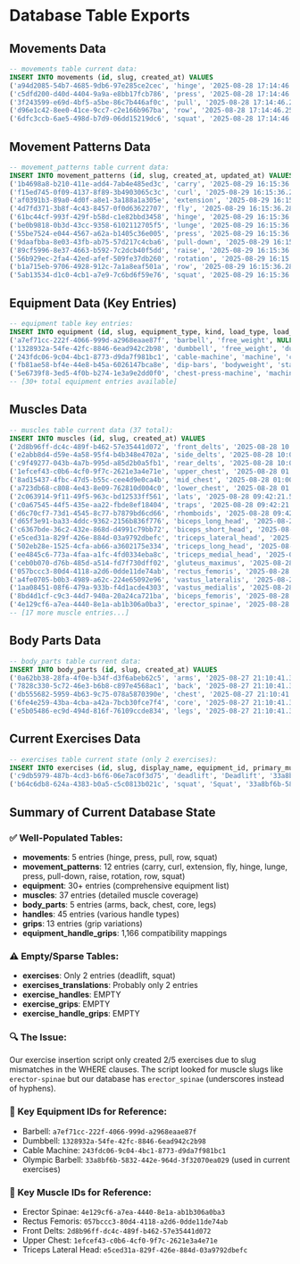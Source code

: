 # Database Table Exports

## Movements Data
```sql
-- movements table current data:
INSERT INTO movements (id, slug, created_at) VALUES
('a94d2085-54b7-4685-9db6-97e285ce2cec', 'hinge', '2025-08-28 17:14:46.259218+00'),
('c5dfd200-d40d-4404-9a9a-e8bb17fcb786', 'press', '2025-08-28 17:14:46.259218+00'),
('3f243599-e69d-4bf5-a5be-86c7b446af0c', 'pull', '2025-08-28 17:14:46.259218+00'),
('d96e1c42-8ee0-41ce-9cc7-c2e166b967ba', 'row', '2025-08-28 17:14:46.259218+00'),
('6dfc3ccb-6ae5-498d-b7d9-06dd15219dc6', 'squat', '2025-08-28 17:14:46.259218+00');
```

## Movement Patterns Data
```sql
-- movement_patterns table current data:
INSERT INTO movement_patterns (id, slug, created_at, updated_at) VALUES
('1b4698a8-b210-411e-add4-7ab4e485ed3c', 'carry', '2025-08-29 16:15:36.28508+00', '2025-08-29 16:15:36.28508+00'),
('f15ed745-0f09-4137-8f89-3b4903065c3c', 'curl', '2025-08-29 16:15:36.28508+00', '2025-08-29 16:15:36.28508+00'),
('af0391b3-89a0-4d0f-a8e1-3a188a1a305e', 'extension', '2025-08-29 16:15:36.28508+00', '2025-08-29 16:15:36.28508+00'),
('4d7fd371-3b8f-4c43-8457-0f0d63622707', 'fly', '2025-08-29 16:15:36.28508+00', '2025-08-29 16:15:36.28508+00'),
('61bc44cf-993f-429f-b58d-c1e82bbd3458', 'hinge', '2025-08-29 16:15:36.28508+00', '2025-08-29 16:15:36.28508+00'),
('be0b9818-0b3d-43cc-9358-6102112705f5', 'lunge', '2025-08-29 16:15:36.28508+00', '2025-08-29 16:15:36.28508+00'),
('55be7524-e044-4567-a62a-b1405c36e005', 'press', '2025-08-29 16:15:36.28508+00', '2025-08-29 16:15:36.28508+00'),
('9daafbba-8e03-43fb-ab75-57d217c4cba6', 'pull-down', '2025-08-29 16:15:36.28508+00', '2025-08-29 16:15:36.28508+00'),
('89cf5996-8e37-4663-b592-7c2dcb40f5dd', 'raise', '2025-08-29 16:15:36.28508+00', '2025-08-29 16:15:36.28508+00'),
('56b929ec-2fa4-42ed-afef-509fe37db260', 'rotation', '2025-08-29 16:15:36.28508+00', '2025-08-29 16:15:36.28508+00'),
('b1a715eb-9706-4928-912c-7a1a8eaf501a', 'row', '2025-08-29 16:15:36.28508+00', '2025-08-29 16:15:36.28508+00'),
('5ab13534-d1c0-4cb1-a7e9-7c6bd6f59e76', 'squat', '2025-08-29 16:15:36.28508+00', '2025-08-29 16:15:36.28508+00');
```

## Equipment Data (Key Entries)
```sql
-- equipment table key entries:
INSERT INTO equipment (id, slug, equipment_type, kind, load_type, load_medium, created_at) VALUES
('a7ef71cc-222f-4066-999d-a2968eaae87f', 'barbell', 'free_weight', NULL, 'dual_load', 'other', '2025-08-29 17:05:26.087218+00'),
('1328932a-54fe-42fc-8846-6ead942c2b98', 'dumbbell', 'free_weight', 'dumbbell', 'single_load', 'plates', '2025-08-28 12:49:34.582837+00'),
('243fdc06-9c04-4bc1-8773-d9da7f981bc1', 'cable-machine', 'machine', 'cable', 'stack', 'stack', '2025-08-28 12:49:34.582837+00'),
('fb81ae58-bf4e-44e8-b45a-6026147bca8e', 'dip-bars', 'bodyweight', 'station', 'none', 'bodyweight', '2025-08-28 12:49:34.582837+00'),
('5e6739f8-3ed5-4f0b-b274-1e3a9e2dd0f0', 'chest-press-machine', 'machine', 'press', 'stack', 'stack', '2025-08-28 12:49:34.582837+00');
-- [30+ total equipment entries available]
```

## Muscles Data
```sql
-- muscles table current data (37 total):
INSERT INTO muscles (id, slug, created_at) VALUES
('2d8b96ff-dc4c-489f-b462-57e35441d072', 'front_delts', '2025-08-28 10:08:39.976692+00'),
('e2abb8d4-d59e-4a58-95f4-b4b348e4702a', 'side_delts', '2025-08-28 10:08:39.976692+00'),
('c9f49277-043b-4a7b-995d-a85d2b0a5fb1', 'rear_delts', '2025-08-28 10:08:39.976692+00'),
('1efcef43-c0b6-4cf0-9f7c-2621e3a4e71e', 'upper_chest', '2025-08-28 01:00:22.620227+00'),
('8ad15437-4fbc-47d5-b55c-cee4d9e0ca4b', 'mid_chest', '2025-08-28 01:00:22.620227+00'),
('a723db68-c808-4e43-8e09-762810d004c0', 'lower_chest', '2025-08-28 01:00:22.620227+00'),
('2c063914-9f11-49f5-963c-bd12533ff561', 'lats', '2025-08-28 09:42:21.583459+00'),
('c0a67545-44f5-435e-aa22-fbde8ef18404', 'traps', '2025-08-28 09:42:21.583459+00'),
('d6c70cf7-73d1-4545-8c77-b7879bd6cd66', 'rhomboids', '2025-08-28 09:42:21.583459+00'),
('d65f3e91-ba33-4ddc-9362-2156b836f776', 'biceps_long_head', '2025-08-28 10:08:39.976692+00'),
('c6367bde-36c2-432e-868d-d4991c79bb72', 'biceps_short_head', '2025-08-28 10:08:39.976692+00'),
('e5ced31a-829f-426e-884d-03a9792dbefc', 'triceps_lateral_head', '2025-08-28 10:08:39.976692+00'),
('502eb28e-1525-4cfa-ab66-a3602175e334', 'triceps_long_head', '2025-08-28 10:08:39.976692+00'),
('ee4845c6-773a-4faa-a1fc-4fd0334eba8c', 'triceps_medial_head', '2025-08-28 10:08:39.976692+00'),
('ceb0b070-d76b-485d-a514-fd7f730dff02', 'gluteus_maximus', '2025-08-28 10:21:40.219087+00'),
('057bccc3-80d4-4118-a2d6-0dde11de74ab', 'rectus_femoris', '2025-08-28 10:21:40.219087+00'),
('a4fe0705-b0b3-4989-a62c-224e65092e96', 'vastus_lateralis', '2025-08-28 10:21:40.219087+00'),
('1aa08451-08f6-479a-933b-f4d1acde4303', 'vastus_medialis', '2025-08-28 10:21:40.219087+00'),
('8bd4d1cf-c9c3-44d7-940a-20a24ca721ba', 'biceps_femoris', '2025-08-28 10:21:40.219087+00'),
('4e129cf6-a7ea-4440-8e1a-ab1b306a0ba3', 'erector_spinae', '2025-08-28 00:36:02.28394+00');
-- [17 more muscle entries...]
```

## Body Parts Data
```sql
-- body_parts table current data:
INSERT INTO body_parts (id, slug, created_at) VALUES
('0a62bb38-28fa-4f0e-b34f-d3f6abeb62c5', 'arms', '2025-08-27 21:10:41.302264+00'),
('7828c330-5c72-46e3-b6b8-c897e4568ac1', 'back', '2025-08-27 21:10:41.302264+00'),
('db555682-5959-4b63-9c75-078a5870390e', 'chest', '2025-08-27 21:10:41.302264+00'),
('6fe4e259-43ba-4cba-a42a-7bcb30fce7f4', 'core', '2025-08-27 21:10:41.302264+00'),
('e5b05486-ec9d-494d-816f-76109ccde834', 'legs', '2025-08-27 21:10:41.302264+00');
```

## Current Exercises Data
```sql
-- exercises table current state (only 2 exercises):
INSERT INTO exercises (id, slug, display_name, equipment_id, primary_muscle_id, movement_id, created_at) VALUES
('c9db5979-487b-4cd3-b6f6-06e7ac0f3d75', 'deadlift', 'Deadlift', '33a8bf6b-5832-442e-964d-3f32070ea029', '4e129cf6-a7ea-4440-8e1a-ab1b306a0ba3', 'a94d2085-54b7-4685-9db6-97e285ce2cec', '2025-08-30 10:03:27.423058+00'),
('b64c6db8-624a-4383-b0a5-c5c0813b021c', 'squat', 'Squat', '33a8bf6b-5832-442e-964d-3f32070ea029', '057bccc3-80d4-4118-a2d6-0dde11de74ab', '6dfc3ccb-6ae5-498d-b7d9-06dd15219dc6', '2025-08-30 10:03:27.423058+00');
```

## Summary of Current Database State

### ✅ Well-Populated Tables:
- **movements**: 5 entries (hinge, press, pull, row, squat)
- **movement_patterns**: 12 entries (carry, curl, extension, fly, hinge, lunge, press, pull-down, raise, rotation, row, squat)
- **equipment**: 30+ entries (comprehensive equipment list)
- **muscles**: 37 entries (detailed muscle coverage)
- **body_parts**: 5 entries (arms, back, chest, core, legs)
- **handles**: 45 entries (various handle types)
- **grips**: 13 entries (grip variations)
- **equipment_handle_grips**: 1,166 compatibility mappings

### ⚠️ Empty/Sparse Tables:
- **exercises**: Only 2 entries (deadlift, squat)
- **exercises_translations**: Probably only 2 entries
- **exercise_handles**: EMPTY
- **exercise_grips**: EMPTY  
- **exercise_handle_grips**: EMPTY

### 🔍 The Issue:
Our exercise insertion script only created 2/5 exercises due to slug mismatches in the WHERE clauses. The script looked for muscle slugs like `erector-spinae` but our database has `erector_spinae` (underscores instead of hyphens).

### 🎯 Key Equipment IDs for Reference:
- Barbell: `a7ef71cc-222f-4066-999d-a2968eaae87f`
- Dumbbell: `1328932a-54fe-42fc-8846-6ead942c2b98`  
- Cable Machine: `243fdc06-9c04-4bc1-8773-d9da7f981bc1`
- Olympic Barbell: `33a8bf6b-5832-442e-964d-3f32070ea029` (used in current exercises)

### 🎯 Key Muscle IDs for Reference:
- Erector Spinae: `4e129cf6-a7ea-4440-8e1a-ab1b306a0ba3`
- Rectus Femoris: `057bccc3-80d4-4118-a2d6-0dde11de74ab`
- Front Delts: `2d8b96ff-dc4c-489f-b462-57e35441d072`
- Upper Chest: `1efcef43-c0b6-4cf0-9f7c-2621e3a4e71e`
- Triceps Lateral Head: `e5ced31a-829f-426e-884d-03a9792dbefc`